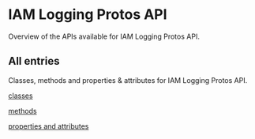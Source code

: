 [
This is a templated file. Adding content to this file may result in it being
reverted. Instead, if you want to place additional content, create an
"overview_content.md" file in `docs/` directory. The Sphinx tool will
pick up on the content and merge the content.
]: #

# IAM Logging Protos API

Overview of the APIs available for IAM Logging Protos API.

## All entries

Classes, methods and properties & attributes for
IAM Logging Protos API.

[classes](https://cloud.google.com/python/docs/reference/iamlogging/latest/summary_class.html)

[methods](https://cloud.google.com/python/docs/reference/iamlogging/latest/summary_method.html)

[properties and
attributes](https://cloud.google.com/python/docs/reference/iamlogging/latest/summary_property.html)
